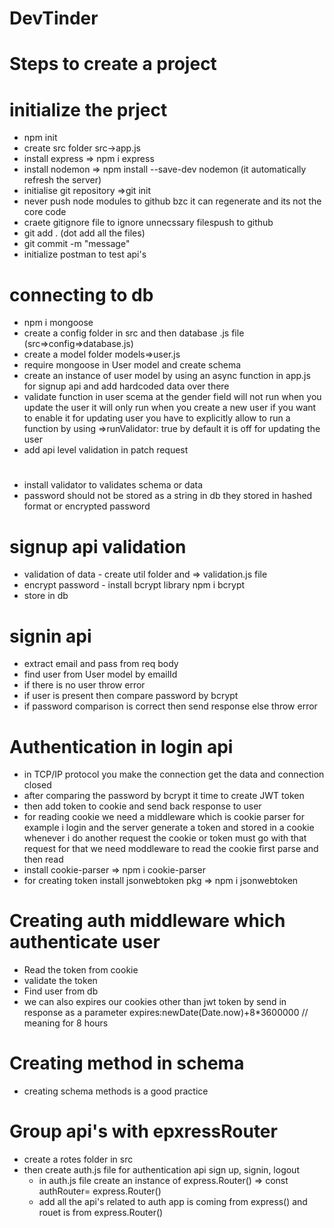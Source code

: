 # DevTinder 
# Steps to create a project

# initialize the prject
- npm init
- create src folder src->app.js
- install express => npm i express
- install nodemon => npm install --save-dev nodemon (it automatically refresh the server)
- initialise git repository =>git init
- never push node modules to github bzc it can regenerate and its not the core code
- craete gitignore file to ignore unnecssary filespush to github
- git add . (dot add all the files)
- git commit -m "message"
- initialize postman to test api's
# connecting to db
- npm i mongoose 
- create a config folder in src and then database .js file (src=>config=>database.js)
- create a model folder models=>user.js
- require mongoose in User model and create schema 
- create an instance of user model by using an async function in app.js for signup api and add hardcoded data over there
- validate function in user scema at the gender field will not run when you update the user it will only run when you create a new user if you want to enable it for updating user you have to explicitly allow to run a function by using =>runValidator: true by default it is off for updating the user
- add api level validation in patch request 

#
- install validator to validates schema or data
- password should not be stored as a string in db they stored in hashed format or encrypted password
# signup api validation
- validation of data 
       - create util folder and => validation.js file
- encrypt password
       - install bcrypt library  npm i bcrypt
- store in db
# signin api
- extract email and pass from req body
- find user from User model by emailId
- if there is no user throw error
- if user is present then compare password by bcrypt
- if password comparison is correct then send response else throw error

# Authentication in login api
- in TCP/IP protocol you make the connection get the data and connection closed
- after comparing the password by bcrypt it time to create JWT token 
- then add token to cookie and send back response to user
- for reading cookie we need a middleware which is cookie parser for example i login and the server generate a token and stored in a cookie whenever i do another request the cookie or token must go with that request for that we need moddleware to read the cookie first parse and then read
- install cookie-parser => npm i cookie-parser
- for creating token install jsonwebtoken pkg => npm i jsonwebtoken
# Creating auth middleware which authenticate user
- Read the token from cookie
- validate the token
- Find user from db
- we can also expires our cookies other than jwt token by send in response as a parameter expires:newDate(Date.now)+8*3600000   // meaning for 8 hours
# Creating method in schema
- creating schema methods is a good practice
# Group api's with epxressRouter
- create a rotes folder in src 
- then create auth.js file for authentication api sign up, signin, logout
  - in auth.js file create an instance of express.Router() => const authRouter= express.Router()
  - add all the api's related to auth  app is coming from express() and rouet is from express.Router()